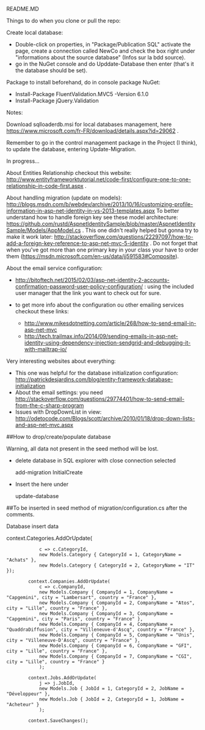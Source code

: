 README.MD

Things to do when you clone or pull the repo:

Create local database:
- Double-click on properties, in "Package/Publication SQL" activate the page, create a connection called NewCo and check the box right under "informations about the source database" (Infos sur la bdd source).
- go in the NuGet console and do Upddate-Database then enter (that's it the database should be set).

Package to install beforehand, do in console package NuGet:
- Install-Package FluentValidation.MVC5 -Version 6.1.0 
- Install-Package jQuery.Validation


Notes:

Download sqlloaderdb.msi for local databases management, here https://www.microsoft.com/fr-FR/download/details.aspx?id=29062 .

Remember to go in the control management package in the Project (I think), to update the database, entering Update-Migration.


In progress...

About Entities Relationship checkout this website: 
http://www.entityframeworktutorial.net/code-first/configure-one-to-one-relationship-in-code-first.aspx .

About handling migration (update on models):
http://blogs.msdn.com/b/webdev/archive/2013/10/16/customizing-profile-information-in-asp-net-identity-in-vs-2013-templates.aspx
To better understand how to handle foreign key see these model architecture: 
https://github.com/rustd/AspnetIdentitySample/blob/master/AspnetIdentitySample/Models/AppModel.cs .
This one didn't really helped but gonna try to make it work later: http://stackoverflow.com/questions/22297097/how-to-add-a-foreign-key-reference-to-asp-net-mvc-5-identity .
Do not forget that when you've got more than one primary key in your class your have to order them (https://msdn.microsoft.com/en-us/data/jj591583#Composite).

About the email service configuration:

- http://bitoftech.net/2015/02/03/asp-net-identity-2-accounts-confirmation-password-user-policy-configuration/ : using the included user manager that the link you want to check out for sure.

- to get more info about the configuration ou other emailing services checkout these links: 
	- http://www.mikesdotnetting.com/article/268/how-to-send-email-in-asp-net-mvc
	- http://tech.trailmax.info/2014/09/sending-emails-in-asp-net-identity-using-dependency-injection-sendgrid-and-debugging-it-with-mailtrap-io/

Very interesting websites about everything:
- This one was helpful for the database initialization configuration: http://patrickdesjardins.com/blog/entity-framework-database-initialization
- About the email settings: you need http://stackoverflow.com/questions/29774401/how-to-send-email-from-the-c-sharp-program
- Issues with DropDownList in view: http://odetocode.com/Blogs/scott/archive/2010/01/18/drop-down-lists-and-asp-net-mvc.aspx



##How to drop/create/populate database

Warning, all data not present in the seed method will be lost.

* delete database in SQL explorer with close connection selected

	add-migration InitialCreate
	
* Insert the here under 

	update-database


##To be inserted in seed method of migration/configuration.cs after the comments.


Database insert data


context.Categories.AddOrUpdate(

                c => c.CategoryId,
                new Models.Category { CategoryId = 1, CategoryName = "Achats" },
                new Models.Category { CategoryId = 2, CategoryName = "IT" });

            context.Companies.AddOrUpdate(
                c => c.CompanyId,
                new Models.Company { CompanyId = 1, CompanyName = "Capgemini", city = "Lambersart", country = "France" },
                new Models.Company { CompanyId = 2, CompanyName = "Atos", city = "Lille", country = "France" },
                new Models.Company { CompanyId = 3, CompanyName = "Capgemini", city = "Paris", country = "France" },
                new Models.Company { CompanyId = 4, CompanyName = "QuaddraDiffusion", city = "Villeneuve-d'Ascq", country = "France" },
                new Models.Company { CompanyId = 5, CompanyName = "Unis", city = "Villeneuve-D'Ascq", country = "France" },
                new Models.Company { CompanyId = 6, CompanyName = "GFI", city = "Lille", country = "France" },
                new Models.Company { CompanyId = 7, CompanyName = "CGI", city = "Lille", country = "France" }
                );

            context.Jobs.AddOrUpdate(
                j => j.JobId,
                new Models.Job { JobId = 1, CategoryId = 2, JobName = "Développeur" },
                new Models.Job { JobId = 2, CategoryId = 1, JobName = "Acheteur" }
                );

            context.SaveChanges();